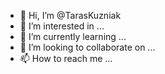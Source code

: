 - 👋 Hi, I’m @TarasKuzniak
- 👀 I’m interested in ...
- 🌱 I’m currently learning ...
- 💞️ I’m looking to collaborate on ...
- 📫 How to reach me ...

<!---
TarasKuzniak/TarasKuzniak is a ✨ special ✨ repository because its `README.md` (this file) appears on your GitHub profile.
You can click the Preview link to take a look at your changes.
--->
